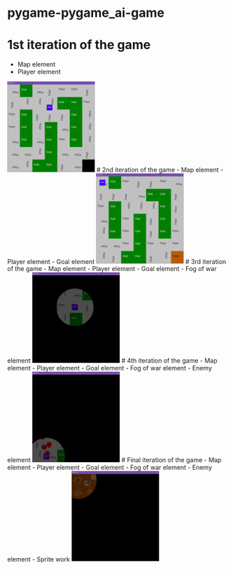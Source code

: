 # pygame-pygame_ai-game
# 1st iteration of the game
- Map element
- Player element
<img src="docs/1st-iteration-screenshot.png" width="200" />
# 2nd iteration of the game
- Map element
- Player element
- Goal element
<img src="docs/2nd-iteration-screenshot.png" width="200" />
# 3rd iteration of the game
- Map element
- Player element
- Goal element
- Fog of war element
<img src="docs/3rd-iteration-screenshot.png" width="200" />
# 4th iteration of the game
- Map element
- Player element
- Goal element
- Fog of war element
- Enemy element
<img src="docs/4th-iteration-screenshot.png" width="200" />
# Final iteration of the game
- Map element
- Player element
- Goal element
- Fog of war element
- Enemy element
- Sprite work
<img src="docs/final-iteration-screenshot.png" width="200" />

